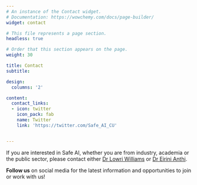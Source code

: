 ```yaml
---
# An instance of the Contact widget.
# Documentation: https://wowchemy.com/docs/page-builder/
widget: contact

# This file represents a page section.
headless: true

# Order that this section appears on the page.
weight: 30

title: Contact
subtitle:

design:
  columns: '2'

content:
  contact_links:
  - icon: twitter
    icon_pack: fab
    name: Twitter
    link: 'https://twitter.com/Safe_AI_CU'


---
```


If you are interested in Safe AI, whether you are from industry, academia or the public sector, please contact either [Dr Lowri Williams](mailto:WilliamsL10@cardiff.ac.uk) or [Dr Eirini Anthi](mailto:AnthiES@cardiff.ac.uk).

**Follow us** on social media for the latest information and opportunities to join or work with us!